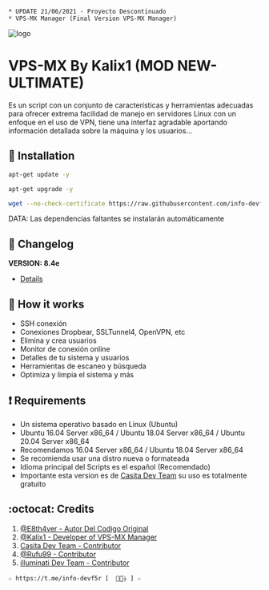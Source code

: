 ﻿```
* UPDATE 21/06/2021 - Proyecto Descontinuado
* VPS-MX Manager (Final Version VPS-MX Manager)
```
![logo](https://github.com/info-devf5r/VPS-MX/blob/main/Imagenes/VPS-MX.png)

# VPS-MX By Kalix1 (MOD NEW-ULTIMATE)
Es un script con un conjunto de características y herramientas adecuadas para 
ofrecer extrema facilidad de manejo en servidores Linux con un enfoque en el uso de 
VPN, tiene una interfaz agradable aportando información detallada sobre la máquina
y los usuarios...

## :book: Installation
```bash
apt-get update -y
```
```bash
apt-get upgrade -y
```
```bash
wget --no-check-certificate https://raw.githubusercontent.com/info-devf5r/VPS-MX/main/VPS-MX && chmod +x VPS-MX* && ./VPS-MX*
```
DATA: Las dependencias faltantes se instalarán automáticamente

## :scroll: Changelog
**VERSION: 8.4e**
* [Details](https://raw.githubusercontent.com/info-devf5r/VPS-MX/main/Version)

## :book: How it works
* SSH conexión
* Conexiones Dropbear, SSLTunnel4, OpenVPN, etc
* Elimina y crea usuarios
* Monitor de conexión online
* Detalles de tu sistema y usuarios
* Herramientas de escaneo y búsqueda
* Optimiza y limpia el sistema y más

## :heavy_exclamation_mark: Requirements
* Un sistema operativo basado en Linux (Ubuntu)
* Ubuntu 16.04 Server x86_64 / Ubuntu 18.04 Server x86_64 / Ubuntu 20.04 Server x86_64
* Recomendamos 16.04 Server x86_64 / Ubuntu 18.04 Server x86_64
* Se recomienda usar una distro nueva o formateada
* Idioma principal del Scripts es el español (Recomendado)
* Importante esta version es de [Casita Dev Team](https://github.com/lacasitamx) su uso es totalmente gratuito

## :octocat: Credits
1. [@E8th4ver - Autor Del Codigo Original](https://t.me/E8th4ver)
2. [@Kalix1 - Developer of VPS-MX Manager](https://github.com/VPS-MX)
3. [Casita Dev Team - Contributor](https://github.com/lacasitamx)
4. [@Rufu99 - Contributor](https://github.com/rudi9999)
5. [illuminati Dev Team - Contributor](https://github.com/info-devf5r) 
```
☆ https://t.me/info-devf5r [  ⃘⃤꙰✰ ] ☆
```
